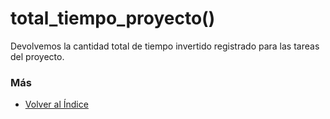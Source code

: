 # total_tiempo_proyecto()

Devolvemos la cantidad total de tiempo invertido registrado para las tareas del proyecto. 

### Más

  * [Volver al Índice](./index.md)
